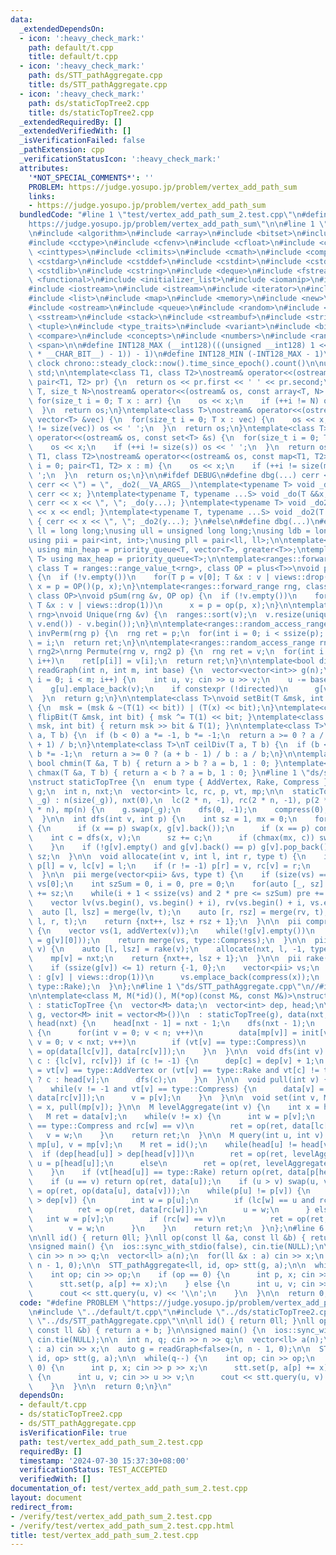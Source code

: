 ```yaml
---
data:
  _extendedDependsOn:
  - icon: ':heavy_check_mark:'
    path: default/t.cpp
    title: default/t.cpp
  - icon: ':heavy_check_mark:'
    path: ds/STT_pathAggregate.cpp
    title: ds/STT_pathAggregate.cpp
  - icon: ':heavy_check_mark:'
    path: ds/staticTopTree2.cpp
    title: ds/staticTopTree2.cpp
  _extendedRequiredBy: []
  _extendedVerifiedWith: []
  _isVerificationFailed: false
  _pathExtension: cpp
  _verificationStatusIcon: ':heavy_check_mark:'
  attributes:
    '*NOT_SPECIAL_COMMENTS*': ''
    PROBLEM: https://judge.yosupo.jp/problem/vertex_add_path_sum
    links:
    - https://judge.yosupo.jp/problem/vertex_add_path_sum
  bundledCode: "#line 1 \"test/vertex_add_path_sum_2.test.cpp\"\n#define PROBLEM \"\
    https://judge.yosupo.jp/problem/vertex_add_path_sum\"\n\n#line 1 \"default/t.cpp\"\
    \n#include <algorithm>\n#include <array>\n#include <bitset>\n#include <cassert>\n\
    #include <cctype>\n#include <cfenv>\n#include <cfloat>\n#include <chrono>\n#include\
    \ <cinttypes>\n#include <climits>\n#include <cmath>\n#include <complex>\n#include\
    \ <cstdarg>\n#include <cstddef>\n#include <cstdint>\n#include <cstdio>\n#include\
    \ <cstdlib>\n#include <cstring>\n#include <deque>\n#include <fstream>\n#include\
    \ <functional>\n#include <initializer_list>\n#include <iomanip>\n#include <ios>\n\
    #include <iostream>\n#include <istream>\n#include <iterator>\n#include <limits>\n\
    #include <list>\n#include <map>\n#include <memory>\n#include <new>\n#include <numeric>\n\
    #include <ostream>\n#include <queue>\n#include <random>\n#include <set>\n#include\
    \ <sstream>\n#include <stack>\n#include <streambuf>\n#include <string>\n#include\
    \ <tuple>\n#include <type_traits>\n#include <variant>\n#include <bit>\n#include\
    \ <compare>\n#include <concepts>\n#include <numbers>\n#include <ranges>\n#include\
    \ <span>\n\n#define INT128_MAX (__int128)(((unsigned __int128) 1 << ((sizeof(__int128)\
    \ * __CHAR_BIT__) - 1)) - 1)\n#define INT128_MIN (-INT128_MAX - 1)\n\n#define\
    \ clock chrono::steady_clock::now().time_since_epoch().count()\n\nusing namespace\
    \ std;\n\ntemplate<class T1, class T2>\nostream& operator<<(ostream& os, const\
    \ pair<T1, T2> pr) {\n  return os << pr.first << ' ' << pr.second;\n}\ntemplate<class\
    \ T, size_t N>\nostream& operator<<(ostream& os, const array<T, N> &arr) {\n \
    \ for(size_t i = 0; T x : arr) {\n    os << x;\n    if (++i != N) os << ' ';\n\
    \  }\n  return os;\n}\ntemplate<class T>\nostream& operator<<(ostream& os, const\
    \ vector<T> &vec) {\n  for(size_t i = 0; T x : vec) {\n    os << x;\n    if (++i\
    \ != size(vec)) os << ' ';\n  }\n  return os;\n}\ntemplate<class T>\nostream&\
    \ operator<<(ostream& os, const set<T> &s) {\n  for(size_t i = 0; T x : s) {\n\
    \    os << x;\n    if (++i != size(s)) os << ' ';\n  }\n  return os;\n}\ntemplate<class\
    \ T1, class T2>\nostream& operator<<(ostream& os, const map<T1, T2> &m) {\n  for(size_t\
    \ i = 0; pair<T1, T2> x : m) {\n    os << x;\n    if (++i != size(m)) os << '\
    \ ';\n  }\n  return os;\n}\n\n#ifdef DEBUG\n#define dbg(...) cerr << '(', _do(#__VA_ARGS__),\
    \ cerr << \") = \", _do2(__VA_ARGS__)\ntemplate<typename T> void _do(T &&x) {\
    \ cerr << x; }\ntemplate<typename T, typename ...S> void _do(T &&x, S&&...y) {\
    \ cerr << x << \", \"; _do(y...); }\ntemplate<typename T> void _do2(T &&x) { cerr\
    \ << x << endl; }\ntemplate<typename T, typename ...S> void _do2(T &&x, S&&...y)\
    \ { cerr << x << \", \"; _do2(y...); }\n#else\n#define dbg(...)\n#endif\n\nusing\
    \ ll = long long;\nusing ull = unsigned long long;\nusing ldb = long double;\n\
    using pii = pair<int, int>;\nusing pll = pair<ll, ll>;\n\ntemplate<typename T>\
    \ using min_heap = priority_queue<T, vector<T>, greater<T>>;\ntemplate<typename\
    \ T> using max_heap = priority_queue<T>;\n\ntemplate<ranges::forward_range rng,\
    \ class T = ranges::range_value_t<rng>, class OP = plus<T>>\nvoid pSum(rng &v)\
    \ {\n  if (!v.empty())\n    for(T p = v[0]; T &x : v | views::drop(1))\n     \
    \ x = p = OP()(p, x);\n}\ntemplate<ranges::forward_range rng, class T = ranges::range_value_t<rng>,\
    \ class OP>\nvoid pSum(rng &v, OP op) {\n  if (!v.empty())\n    for(T p = v[0];\
    \ T &x : v | views::drop(1))\n      x = p = op(p, x);\n}\n\ntemplate<ranges::forward_range\
    \ rng>\nvoid Unique(rng &v) {\n  ranges::sort(v);\n  v.resize(unique(v.begin(),\
    \ v.end()) - v.begin());\n}\n\ntemplate<ranges::random_access_range rng>\nrng\
    \ invPerm(rng p) {\n  rng ret = p;\n  for(int i = 0; i < ssize(p); i++)\n    ret[p[i]]\
    \ = i;\n  return ret;\n}\n\ntemplate<ranges::random_access_range rng, ranges::random_access_range\
    \ rng2>\nrng Permute(rng v, rng2 p) {\n  rng ret = v;\n  for(int i = 0; i < ssize(p);\
    \ i++)\n    ret[p[i]] = v[i];\n  return ret;\n}\n\ntemplate<bool directed>\nvector<vector<int>>\
    \ readGraph(int n, int m, int base) {\n  vector<vector<int>> g(n);\n  for(int\
    \ i = 0; i < m; i++) {\n    int u, v; cin >> u >> v;\n    u -= base, v -= base;\n\
    \    g[u].emplace_back(v);\n    if constexpr (!directed)\n      g[v].emplace_back(u);\n\
    \  }\n  return g;\n}\n\ntemplate<class T>\nvoid setBit(T &msk, int bit, bool x)\
    \ {\n  msk = (msk & ~(T(1) << bit)) | (T(x) << bit);\n}\ntemplate<class T> void\
    \ flipBit(T &msk, int bit) { msk ^= T(1) << bit; }\ntemplate<class T> bool getBit(T\
    \ msk, int bit) { return msk >> bit & T(1); }\n\ntemplate<class T>\nT floorDiv(T\
    \ a, T b) {\n  if (b < 0) a *= -1, b *= -1;\n  return a >= 0 ? a / b : (a - b\
    \ + 1) / b;\n}\ntemplate<class T>\nT ceilDiv(T a, T b) {\n  if (b < 0) a *= -1,\
    \ b *= -1;\n  return a >= 0 ? (a + b - 1) / b : a / b;\n}\n\ntemplate<class T>\
    \ bool chmin(T &a, T b) { return a > b ? a = b, 1 : 0; }\ntemplate<class T> bool\
    \ chmax(T &a, T b) { return a < b ? a = b, 1 : 0; }\n#line 1 \"ds/staticTopTree2.cpp\"\
    \nstruct staticTopTree {\n  enum type { AddVertex, Rake, Compress };\n\n  vector<vector<int>>\
    \ g;\n  int n, nxt;\n  vector<int> lc, rc, p, vt, mp;\n\n  staticTopTree(vector<vector<int>>\
    \ _g) : n(size(_g)), nxt(0),\n  lc(2 * n, -1), rc(2 * n, -1), p(2 * n, -1), vt(2\
    \ * n), mp(n) {\n    g.swap(_g);\n    dfs(0, -1);\n    compress(0);\n    g.swap(_g);\n\
    \  }\n\n  int dfs(int v, int p) {\n    int sz = 1, mx = 0;\n    for(int &x : g[v])\
    \ {\n      if (x == p) swap(x, g[v].back());\n      if (x == p) continue;\n  \
    \    int c = dfs(x, v);\n      sz += c;\n      if (chmax(mx, c)) swap(x, g[v][0]);\n\
    \    }\n    if (!g[v].empty() and g[v].back() == p) g[v].pop_back();\n    return\
    \ sz;\n  }\n\n  void allocate(int v, int l, int r, type t) {\n    if (l != -1)\
    \ p[l] = v, lc[v] = l;\n    if (r != -1) p[r] = v, rc[v] = r;\n    vt[v] = t;\n\
    \  }\n\n  pii merge(vector<pii> &vs, type t) {\n    if (size(vs) == 1) return\
    \ vs[0];\n    int szSum = 0, i = 0, pre = 0;\n    for(auto [_, sz] : vs) szSum\
    \ += sz;\n    while(i + 1 < ssize(vs) and 2 * pre <= szSum) pre += vs[i++].second;\n\
    \    vector lv(vs.begin(), vs.begin() + i), rv(vs.begin() + i, vs.end());\n  \
    \  auto [l, lsz] = merge(lv, t);\n    auto [r, rsz] = merge(rv, t);\n    allocate(nxt,\
    \ l, r, t);\n    return {nxt++, lsz + rsz + 1};\n  }\n\n  pii compress(int v)\
    \ {\n    vector vs(1, addVertex(v));\n    while(!g[v].empty())\n      vs.emplace_back(addVertex(v\
    \ = g[v][0]));\n    return merge(vs, type::Compress);\n  }\n\n  pii addVertex(int\
    \ v) {\n    auto [l, lsz] = rake(v);\n    allocate(nxt, l, -1, type::AddVertex);\n\
    \    mp[v] = nxt;\n    return {nxt++, lsz + 1};\n  }\n\n  pii rake(int v) {\n\
    \    if (ssize(g[v]) <= 1) return {-1, 0};\n    vector<pii> vs;\n    for(int x\
    \ : g[v] | views::drop(1))\n      vs.emplace_back(compress(x));\n    return merge(vs,\
    \ type::Rake);\n  }\n};\n#line 1 \"ds/STT_pathAggregate.cpp\"\n//#include \"ds/staticTopTree2.cpp\"\
    \n\ntemplate<class M, M(*id)(), M(*op)(const M&, const M&)>\nstruct STT_pathAggregate\
    \ : staticTopTree {\n  vector<M> data;\n  vector<int> dep, head;\n\n  STT_pathAggregate(vector<vector<int>>\
    \ g, vector<M> init = vector<M>())\n  : staticTopTree(g), data(nxt, id()), dep(nxt),\
    \ head(nxt) {\n    head[nxt - 1] = nxt - 1;\n    dfs(nxt - 1);\n    if (!init.empty())\
    \ {\n      for(int v = 0; v < n; v++)\n        data[mp[v]] = init[v];\n      for(int\
    \ v = 0; v < nxt; v++)\n        if (vt[v] == type::Compress)\n          data[v]\
    \ = op(data[lc[v]], data[rc[v]]);\n    }\n  }\n\n  void dfs(int v) {\n    for(int\
    \ c : {lc[v], rc[v]}) if (c != -1) {\n      dep[c] = dep[v] + 1;\n      head[c]\
    \ = vt[v] == type::AddVertex or (vt[v] == type::Rake and vt[c] != type::Rake)\
    \ ? c : head[v];\n      dfs(c);\n    }\n  }\n\n  void pull(int v) {\n    v = p[v];\n\
    \    while(v != -1 and vt[v] == type::Compress) {\n      data[v] = op(data[lc[v]],\
    \ data[rc[v]]);\n      v = p[v];\n    }\n  }\n\n  void set(int v, M x) { data[mp[v]]\
    \ = x, pull(mp[v]); }\n\n  M levelAggregate(int v) {\n    int x = head[v];\n \
    \   M ret = data[v];\n    while(v != x) {\n      int w = p[v];\n      if (vt[w]\
    \ == type::Compress and rc[w] == v)\n        ret = op(ret, data[lc[w]]);\n   \
    \   v = w;\n    }\n    return ret;\n  }\n\n  M query(int u, int v) {\n    u =\
    \ mp[u], v = mp[v];\n    M ret = id();\n    while(head[u] != head[v]) {\n    \
    \  if (dep[head[u]] > dep[head[v]])\n        ret = op(ret, levelAggregate(u)),\
    \ u = p[head[u]];\n      else\n        ret = op(ret, levelAggregate(v)), v = p[head[v]];\n\
    \    }\n    if (vt[head[u]] == type::Rake) return op(ret, data[p[head[u]]]);\n\
    \    if (u == v) return op(ret, data[u]);\n    if (u > v) swap(u, v);\n    ret\
    \ = op(ret, op(data[u], data[v]));\n    while(p[u] != p[v]) {\n      if (dep[u]\
    \ > dep[v]) {\n        int w = p[u];\n        if (lc[w] == u and rc[w] != -1)\n\
    \          ret = op(ret, data[rc[w]]);\n        u = w;\n      } else {\n     \
    \   int w = p[v];\n        if (rc[w] == v)\n          ret = op(ret, data[lc[w]]);\n\
    \        v = w;\n      }\n    }\n    return ret;\n  }\n};\n#line 6 \"test/vertex_add_path_sum_2.test.cpp\"\
    \n\nll id() { return 0ll; }\nll op(const ll &a, const ll &b) { return a + b; }\n\
    \nsigned main() {\n  ios::sync_with_stdio(false), cin.tie(NULL);\n\n  int n, q;\
    \ cin >> n >> q;\n  vector<ll> a(n);\n  for(ll &x : a) cin >> x;\n  auto g = readGraph<false>(n,\
    \ n - 1, 0);\n\n  STT_pathAggregate<ll, id, op> stt(g, a);\n\n  while(q--) {\n\
    \    int op; cin >> op;\n    if (op == 0) {\n      int p, x; cin >> p >> x;\n\
    \      stt.set(p, a[p] += x);\n    } else {\n      int u, v; cin >> u >> v;\n\
    \      cout << stt.query(u, v) << '\\n';\n    }\n  }\n\n  return 0;\n}\n"
  code: "#define PROBLEM \"https://judge.yosupo.jp/problem/vertex_add_path_sum\"\n\
    \n#include \"../default/t.cpp\"\n#include \"../ds/staticTopTree2.cpp\"\n#include\
    \ \"../ds/STT_pathAggregate.cpp\"\n\nll id() { return 0ll; }\nll op(const ll &a,\
    \ const ll &b) { return a + b; }\n\nsigned main() {\n  ios::sync_with_stdio(false),\
    \ cin.tie(NULL);\n\n  int n, q; cin >> n >> q;\n  vector<ll> a(n);\n  for(ll &x\
    \ : a) cin >> x;\n  auto g = readGraph<false>(n, n - 1, 0);\n\n  STT_pathAggregate<ll,\
    \ id, op> stt(g, a);\n\n  while(q--) {\n    int op; cin >> op;\n    if (op ==\
    \ 0) {\n      int p, x; cin >> p >> x;\n      stt.set(p, a[p] += x);\n    } else\
    \ {\n      int u, v; cin >> u >> v;\n      cout << stt.query(u, v) << '\\n';\n\
    \    }\n  }\n\n  return 0;\n}\n"
  dependsOn:
  - default/t.cpp
  - ds/staticTopTree2.cpp
  - ds/STT_pathAggregate.cpp
  isVerificationFile: true
  path: test/vertex_add_path_sum_2.test.cpp
  requiredBy: []
  timestamp: '2024-07-30 15:37:30+08:00'
  verificationStatus: TEST_ACCEPTED
  verifiedWith: []
documentation_of: test/vertex_add_path_sum_2.test.cpp
layout: document
redirect_from:
- /verify/test/vertex_add_path_sum_2.test.cpp
- /verify/test/vertex_add_path_sum_2.test.cpp.html
title: test/vertex_add_path_sum_2.test.cpp
---
```

